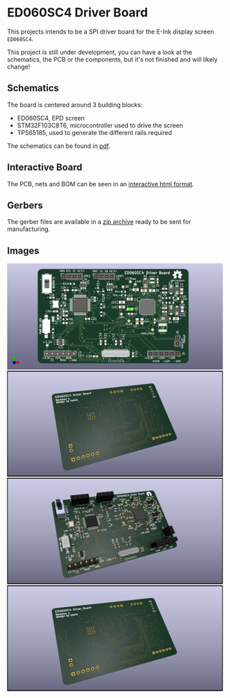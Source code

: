 # ED060SC4 Driver Board

This projects intends to be a SPI driver board for the E-Ink display screen
`ED060SC4`.

This project is still under development, you can have a look at the schematics,
the PCB or the components, but it's not finished and will likely change!

## Schematics

The board is centered around 3 building blocks:

- ED060SC4, EPD screen
- STM32F103C8T6, microcontroller used to drive the screen
- TPS65185, used to generate the different rails required

The schematics can be found in [pdf](./outputs/schematics/ED060SC4_SPI_driver_board.pdf).

## Interactive Board

The PCB, nets and BOM can be seen in an [interactive html format](http://htmlpreview.github.io/?https://raw.githubusercontent.com/Mael-Le-Garrec/ED060SC4-Driver-Board-Hardware/master/outputs/html/ibom.html).

## Gerbers

The gerber files are available in a [zip archive](./outputs/gerbers/gerbers.zip)
ready to be sent for manufacturing.

## Images

![Top View](./outputs/3d_view/top.png)
![Back View](./outputs/3d_view/back.png)
![Front View](./outputs/3d_view/front.png)
![Back View](./outputs/3d_view/back.png)

